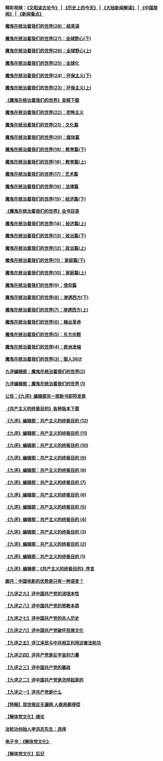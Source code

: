 #### 精彩视频：[《文昭谈古论今》](http://95.179.137.68/wenzhao) | [《历史上的今天》](http://95.179.137.68/today-in-history) | [《大陆新闻解读》](http://95.179.137.68/ntdtv-comedy) | [《中国禁闻》](http://95.179.137.68/ntdtv-news) | [《新闻看点》](http://95.179.137.68/news-insight) 

 #### [魔鬼在统治着我们的世界(28)：结束语](../pages/nsc422/n10936246.md?t=02161237) 

#### [魔鬼在统治着我们的世界(27)：全球野心(下)](../pages/nsc422/n10928319.md?t=02161237) 

#### [魔鬼在统治着我们的世界(26)：全球野心(上)](../pages/nsc422/n10900318.md?t=02161237) 

#### [魔鬼在统治着我们的世界(25)：全球化](../pages/nsc422/n10788205.md?t=02161237) 

#### [魔鬼在统治着我们的世界(24)：环保主义(下)](../pages/nsc422/n10695307.md?t=02161237) 

#### [魔鬼在统治着我们的世界(23)：环保主义(上)](../pages/nsc422/n10688613.md?t=02161237) 

#### [《魔鬼在统治着我们的世界》音频下载](../pages/nsc422/n10635553.md?t=02161237) 

#### [魔鬼在统治着我们的世界(22)：恐怖主义](../pages/nsc422/n10614727.md?t=02161237) 

#### [魔鬼在统治着我们的世界(21)：文化篇](../pages/nsc422/n10597706.md?t=02161237) 

#### [魔鬼在统治着我们的世界(20)：媒体篇](../pages/nsc422/n10586579.md?t=02161237) 

#### [魔鬼在统治着我们的世界(19)：教育篇(下)](../pages/nsc422/n10564808.md?t=02161237) 

#### [魔鬼在统治着我们的世界(18)：教育篇(上)](../pages/nsc422/n10526970.md?t=02161237) 

#### [魔鬼在统治着我们的世界(17)：艺术篇](../pages/nsc422/n10499093.md?t=02161237) 

#### [魔鬼在统治着我们的世界(16)：法律篇](../pages/nsc422/n10485969.md?t=02161237) 

#### [魔鬼在统治着我们的世界(15)：经济篇(下)](../pages/nsc422/n10469975.md?t=02161237) 

#### [《魔鬼在统治着我们的世界》全书目录](../pages/nsc422/n10464261.md?t=02161237) 

#### [魔鬼在统治着我们的世界(14)：经济篇(上)](../pages/nsc422/n10457370.md?t=02161237) 

#### [魔鬼在统治着我们的世界(13)：政治篇(下)](../pages/nsc422/n10448270.md?t=02161237) 

#### [魔鬼在统治着我们的世界(12)：政治篇(上)](../pages/nsc422/n10444576.md?t=02161237) 

#### [魔鬼在统治着我们的世界(11)：家庭篇(下)](../pages/nsc422/n10440961.md?t=02161237) 

#### [魔鬼在统治着我们的世界(10)：家庭篇(上)](../pages/nsc422/n10435448.md?t=02161237) 

#### [魔鬼在统治着我们的世界(9)：信仰篇](../pages/nsc422/n10432159.md?t=02161237) 

#### [魔鬼在统治着我们的世界(8)：渗透西方(下)](../pages/nsc422/n10429603.md?t=02161237) 

#### [魔鬼在统治着我们的世界(7)：渗透西方(上)](../pages/nsc422/n10426013.md?t=02161237) 

#### [魔鬼在统治着我们的世界(6)：输出革命](../pages/nsc422/n10421536.md?t=02161237) 

#### [魔鬼在统治着我们的世界(5)：东方杀戮](../pages/nsc422/n10417707.md?t=02161237) 

#### [魔鬼在统治着我们的世界(4)：欧洲发端](../pages/nsc422/n10414890.md?t=02161237) 

#### [魔鬼在统治着我们的世界(3)：毁人36计](../pages/nsc422/n10411583.md?t=02161237) 

#### [九评编辑部：魔鬼在统治着我们的世界(2)](../pages/nsc422/n10410036.md?t=02161237) 

#### [九评编辑部：魔鬼在统治着我们的世界 (1)](../pages/nsc422/n10406825.md?t=02161237) 

#### [公告：《九评》编辑部另一部新书即将发表](../pages/nsc422/n10405104.md?t=02161237) 

#### [《共产主义的终极目的》各种版本下载](../pages/nsc422/n10022138.md?t=02161237) 

#### [《九评》编辑部：共产主义的终极目的 (12)](../pages/nsc422/n9933272.md?t=02161237) 

#### [《九评》编辑部：共产主义的终极目的 (11)](../pages/nsc422/n9924973.md?t=02161237) 

#### [《九评》编辑部：共产主义的终极目的 (10)](../pages/nsc422/n9920883.md?t=02161237) 

#### [《九评》编辑部：共产主义的终极目的 (9)](../pages/nsc422/n9916363.md?t=02161237) 

#### [《九评》编辑部：共产主义的终极目的 (8)](../pages/nsc422/n9912488.md?t=02161237) 

#### [《九评》编辑部：共产主义的终极目的 (7)](../pages/nsc422/n9901176.md?t=02161237) 

#### [《九评》编辑部：共产主义的终极目的 (6)](../pages/nsc422/n9899359.md?t=02161237) 

#### [《九评》编辑部：共产主义的终极目的 (5)](../pages/nsc422/n9893174.md?t=02161237) 

#### [《九评》编辑部：共产主义的终极目的 (4)](../pages/nsc422/n9891246.md?t=02161237) 

#### [《九评》编辑部：共产主义的终极目的 (3)](../pages/nsc422/n9879879.md?t=02161237) 

#### [《九评》编辑部：共产主义的终极目的 (2)](../pages/nsc422/n9876205.md?t=02161237) 

#### [《九评》编辑部：共产主义的终极目的 (1)](../pages/nsc422/n9865857.md?t=02161237) 

#### [《九评》编辑部：《共产主义的终极目的》序言](../pages/nsc422/n9862666.md?t=02161237) 

#### [颜丹：中国电影的优势是只有一种语言？](../pages/nsc422/n9583062.md?t=02161237) 

#### [【九评之九】评中国共产党的流氓本性](../pages/nsc422/n737542.md?t=02161237) 

#### [【九评之八】评中国共产党的邪教本质](../pages/nsc422/n735942.md?t=02161237) 

#### [【九评之七】评中国共产党的杀人历史](../pages/nsc422/n733806.md?t=02161237) 

#### [【九评之六】评中国共产党破坏民族文化](../pages/nsc422/n731667.md?t=02161237) 

#### [【九评之五】评江泽民与中共相互利用迫害法轮功](../pages/nsc422/n730058.md?t=02161237) 

#### [【九评之四】评共产党是反宇宙的力量](../pages/nsc422/n727814.md?t=02161237) 

#### [【九评之三】评中国共产党的暴政](../pages/nsc422/n725597.md?t=02161237) 

#### [【九评之二】评中国共产党是怎样起家的](../pages/nsc422/n723946.md?t=02161237) 

#### [【九评之一】评共产党是什么](../pages/nsc422/n722529.md?t=02161237) 

#### [【特稿】现世报应无漏网 人做恶都得偿](../pages/nsc422/n4215167.md?t=02161237) 

#### [【解体党文化】绪论](../pages/nsc422/n1449356.md?t=02161237) 

#### [法轮功创始人李洪志先生：选择](../pages/nsc422/n3580738.md?t=02161237) 

#### [电子书：《解体党文化》](../pages/nsc422/n1573484.md?t=02161237) 

#### [【解体党文化】后记](../pages/nsc422/n1531999.md?t=02161237) 

